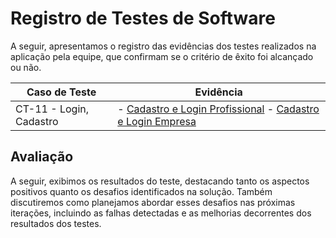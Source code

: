 # Registro de Testes de Software

A seguir, apresentamos o registro das evidências dos testes realizados na aplicação pela equipe, que confirmam se o critério de êxito foi alcançado ou não.

| Caso de Teste            | Evidência |
|--------------------------|-----------|
| CT-11 - Login, Cadastro  | - [Cadastro e Login Profissional](https://www.youtube.com/embed/8Hyh923iCoQ?si=7ELGPodV6Gs24zMi) - [Cadastro e Login Empresa](https://www.youtube.com/embed/cAc-FRB0LT8?si=pOKAe8takrv2sF1r) |






## Avaliação

A seguir, exibimos os resultados do teste, destacando tanto os aspectos positivos quanto os desafios identificados na solução. Também discutiremos como planejamos abordar esses desafios nas próximas iterações, incluindo as falhas detectadas e as melhorias decorrentes dos resultados dos testes.

